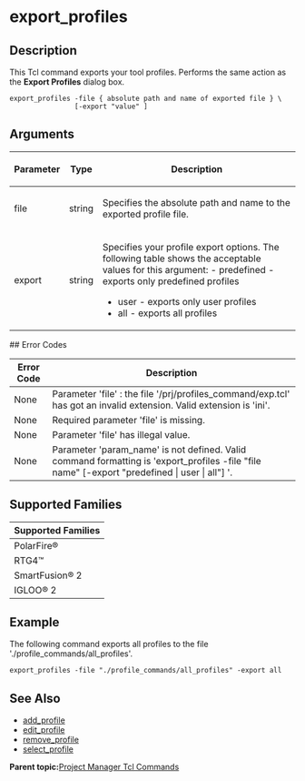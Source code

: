 # export\_profiles

## Description

This Tcl command exports your tool profiles. Performs the same action as the **Export Profiles** dialog box.

```
export_profiles -file { absolute path and name of exported file } \
                [-export "value" ]
```

## Arguments

<table id="GUID-E8483895-D24F-4279-892F-B9329A730BE4"><thead><tr><th>

Parameter

</th><th>

Type

</th><th>

Description

</th></tr></thead><tbody><tr><td>

file

</td><td>

string

</td><td>

Specifies the absolute path and name to the exported profile file.

</td></tr><tr><td>

export

</td><td>

string

</td><td>

Specifies your profile export options. The following table shows the acceptable values for this argument: -   predefined - exports only predefined profiles
-   user - exports only user profiles
-   all - exports all profiles

</td></tr></tbody>
</table>## Error Codes

|Error Code|Description|
|----------|-----------|
|None|Parameter 'file' : the file '/prj/profiles\_command/exp.tcl' has got an invalid extension. Valid extension is 'ini'.|
|None|Required parameter 'file' is missing.|
|None|Parameter 'file' has illegal value.|
|None|Parameter 'param\_name' is not defined. Valid command formatting is 'export\_profiles -file "file name" \[-export "predefined \| user \| all"\] '.|

## Supported Families

|Supported Families|
|------------------|
|PolarFire®|
|RTG4™|
|SmartFusion® 2|
|IGLOO® 2|

## Example

The following command exports all profiles to the file './profile\_commands/all\_profiles'.

```
export_profiles -file "./profile_commands/all_profiles" -export all
```

## See Also

-   [add\_profile](GUID-1E8C7F68-EF6B-4401-A1E3-AB0B2C96579B.md)
-   [edit\_profile](GUID-2EF24EB0-C111-431F-B1A9-9E7E263C9F4F.md)
-   [remove\_profile](GUID-08B6B1FF-F427-4F40-A1C5-657B5C5AA83D.md)
-   [select\_profile](GUID-FA9CBD34-B9C5-4CC1-91B3-1C9B76736021.md)

**Parent topic:**[Project Manager Tcl Commands](GUID-CE445F8D-419D-434B-9288-A0005F280E89.md)

